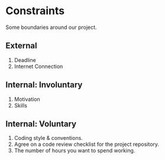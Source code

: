 # Constraints

Some boundaries around our project.

## External

1. Deadline
2. Internet Connection

## Internal: Involuntary

1. Motivation
2. Skills

## Internal: Voluntary

1. Coding style & conventions.
2. Agree on a code review checklist for the project repository.
3. The number of hours you want to spend working.
